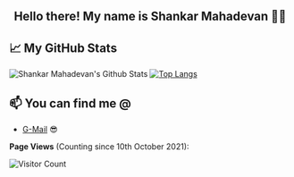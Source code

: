 <h2 align="center">Hello there! My name is Shankar Mahadevan 👋🤓</h2>








## 📈 My GitHub Stats  
![Shankar Mahadevan's Github Stats](https://github-readme-stats.vercel.app/api?username=shankarmahadevan17&show_icons=true&theme=radical)
[![Top Langs](https://github-readme-stats.vercel.app/api/top-langs/?username=shankarmahadevan17&layout=compact)](https://github.com/anuraghazra/github-readme-stats)


<!-- I-WRITE-FOR:END -->


## 📫 You can find me @
<!-- YOU-CAN-FIND-ME:START -->

- [G-Mail](https://mail.google.com/mail/mu/mp/374/#tl/priority/%5Esmartlabel_personal) 😎

<!-- YOU-CAN-FIND-ME:END -->

**Page Views**
(Counting since 10th October 2021):

![Visitor Count](https://profile-counter.glitch.me/shankarmahadevan17/count.svg)

